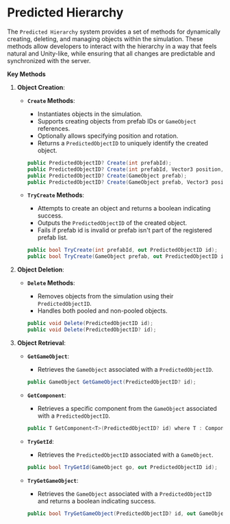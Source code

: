# Predicted Hierarchy

The `Predicted Hierarchy` system provides a set of methods for dynamically creating, deleting, and managing objects within the simulation. These methods allow developers to interact with the hierarchy in a way that feels natural and Unity-like, while ensuring that all changes are predictable and synchronized with the server.

**Key Methods**

1. **Object Creation**:
   *   **`Create` Methods**:

       * Instantiates objects in the simulation.
       * Supports creating objects from prefab IDs or `GameObject` references.
       * Optionally allows specifying position and rotation.
       * Returns a `PredictedObjectID` to uniquely identify the created object.

       ```csharp
       public PredictedObjectID? Create(int prefabId);
       public PredictedObjectID? Create(int prefabId, Vector3 position, Quaternion rotation);
       public PredictedObjectID? Create(GameObject prefab);
       public PredictedObjectID? Create(GameObject prefab, Vector3 position, Quaternion rotation);
       ```
   *   **`TryCreate` Methods**:

       * Attempts to create an object and returns a boolean indicating success.
       * Outputs the `PredictedObjectID` of the created object.
       * Fails if prefab id is invalid or prefab isn't part of the registered prefab list.

       ```csharp
       public bool TryCreate(int prefabId, out PredictedObjectID id);
       public bool TryCreate(GameObject prefab, out PredictedObjectID id);
       ```
2. **Object Deletion**:
   *   **`Delete` Methods**:

       * Removes objects from the simulation using their `PredictedObjectID`.
       * Handles both pooled and non-pooled objects.

       ```csharp
       public void Delete(PredictedObjectID id);
       public void Delete(PredictedObjectID? id);
       ```
3. **Object Retrieval**:
   *   **`GetGameObject`**:

       * Retrieves the `GameObject` associated with a `PredictedObjectID`.

       ```csharp
       public GameObject GetGameObject(PredictedObjectID? id);
       ```
   *   **`GetComponent`**:

       * Retrieves a specific component from the `GameObject` associated with a `PredictedObjectID`.

       ```csharp
       public T GetComponent<T>(PredictedObjectID? id) where T : Component;
       ```
   *   **`TryGetId`**:

       * Retrieves the `PredictedObjectID` associated with a `GameObject`.

       ```csharp
       public bool TryGetId(GameObject go, out PredictedObjectID id);
       ```
   *   **`TryGetGameObject`**:

       * Retrieves the `GameObject` associated with a `PredictedObjectID` and returns a boolean indicating success.

       ```csharp
       public bool TryGetGameObject(PredictedObjectID? id, out GameObject go);
       ```
